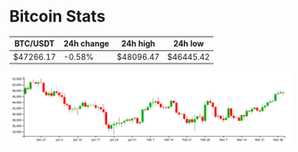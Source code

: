 # Bitcoin Stats

BTC/USDT|24h change|24h high|24h low|
|---|---|---|---|
|$47266.17|-0.58%|$48096.47|$46445.42|

<img src="./chart.svg">
